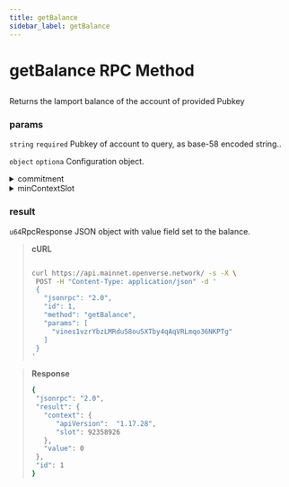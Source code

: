 ```yaml
---
title: getBalance
sidebar_label: getBalance
---
```

# getBalance RPC Method
## 

Returns the lamport balance of the account of provided Pubkey

### params


 `string`  `required` Pubkey of account to query, as base-58 encoded string.. 

<!-- 
 `object`  `optiona` Configuration object.
 - commitment 
   - The commitment describes how finalized a block is at that point in time. See [Configuring State Commitment](../Documentation.md). -->
 `object`  `optiona` Configuration object.
   <details>
    <summary>commitment</summary>
    The commitment describes how finalized a block is at that point in time. See [Configuring State Commitment](../Documentation.md). 
  </details>

   <details>
    <summary>minContextSlot</summary>
    The minimum slot that the request can be evaluated at. 
  </details>


### result

`u64`RpcResponse JSON object with value field set to the balance.

> **cURL**
> 
> ```bash
>
>curl https://api.mainnet.openverse.network/ -s -X \
>  POST -H "Content-Type: application/json" -d ' 
>  {
>    "jsonrpc": "2.0",
>    "id": 1,
>    "method": "getBalance",
>    "params": [
>      "vines1vzrYbzLMRdu58ou5XTby4qAqVRLmqo36NKPTg"
>    ]
>  }
>'
>```


> **Response**
> ```bash
>{
>  "jsonrpc": "2.0",
>  "result": {
>    "context": { 
>       "apiVersion":  "1.17.28", 
>       "slot": 92358926 
>    },
>    "value": 0
>  },
>  "id": 1
>}
>```
